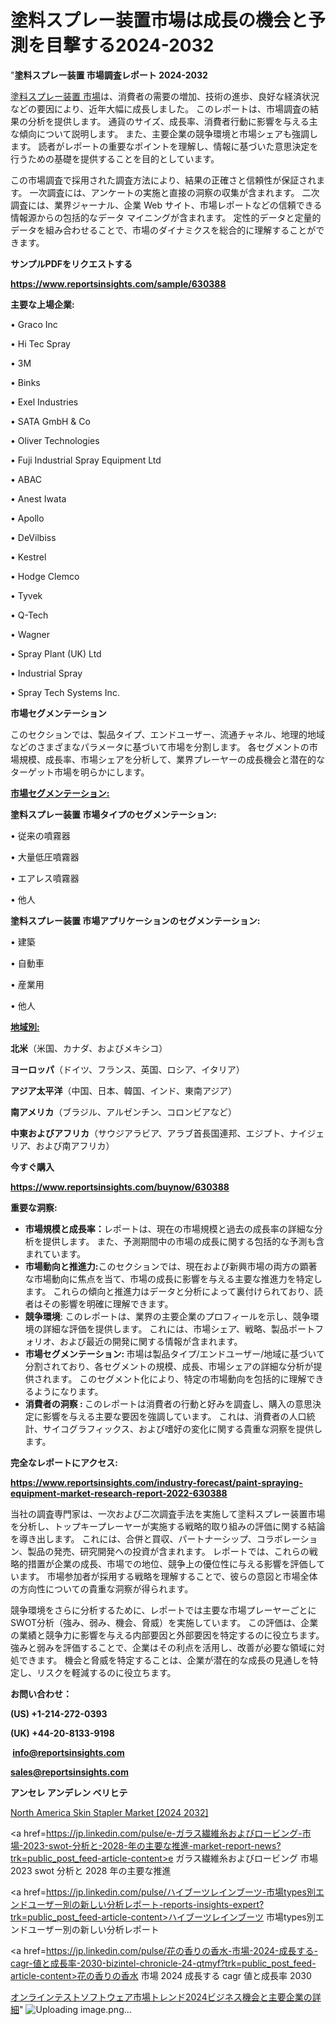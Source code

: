 # 塗料スプレー装置市場は成長の機会と予測を目撃する2024-2032

"<strong>塗料スプレー装置 市場調査レポート 2024-2032</strong>

<a href=https://www.reportsinsights.com/sample/630388>塗料スプレー装置 市場</a>は、消費者の需要の増加、技術の進歩、良好な経済状況などの要因により、近年大幅に成長しました。 このレポートは、市場調査の結果の分析を提供します。 通貨のサイズ、成長率、消費者行動に影響を与える主な傾向について説明します。 また、主要企業の競争環境と市場シェアも強調します。 読者がレポートの重要なポイントを理解し、情報に基づいた意思決定を行うための基礎を提供することを目的としています。

この市場調査で採用された調査方法により、結果の正確さと信頼性が保証されます。 一次調査には、アンケートの実施と直接の洞察の収集が含まれます。 二次調査には、業界ジャーナル、企業 Web サイト、市場レポートなどの信頼できる情報源からの包括的なデータ マイニングが含まれます。 定性的データと定量的データを組み合わせることで、市場のダイナミクスを総合的に理解することができます。

<strong><b>サンプルPDFをリクエストする</b></strong>

<a href=https://www.reportsinsights.com/sample/630388><strong><u>https://www.reportsinsights.com/sample/630388</u></strong></a>

<strong>主要な上場企業:</strong>

• Graco Inc

• Hi Tec Spray

• 3M

• Binks

• Exel Industries

• SATA GmbH & Co

• Oliver Technologies

• Fuji Industrial Spray Equipment Ltd

• ABAC

• Anest Iwata

• Apollo

• DeVilbiss

• Kestrel

• Hodge Clemco

• Tyvek

• Q-Tech

• Wagner

• Spray Plant (UK) Ltd

• Industrial Spray

• Spray Tech Systems Inc.

<strong>市場セグメンテーション</strong>

このセクションでは、製品タイプ、エンドユーザー、流通チャネル、地理的地域などのさまざまなパラメータに基づいて市場を分割します。 各セグメントの市場規模、成長率、市場シェアを分析して、業界プレーヤーの成長機会と潜在的なターゲット市場を明らかにします。

<strong><u>市場セグメンテーション</u></strong><strong><u>:</u></strong>

<strong>塗料スプレー装置 市場タイプのセグメンテーション:</strong>

• 従来の噴霧器

• 大量低圧噴霧器

• エアレス噴霧器

• 他人

<strong>塗料スプレー装置 市場アプリケーションのセグメンテーション:</strong>

• 建築

• 自動車

• 産業用

• 他人

<strong><u>地域別</u></strong><strong><u>:</u></strong>

<strong>北米</strong>（米国、カナダ、およびメキシコ）

<strong>ヨーロッパ</strong>（ドイツ、フランス、英国、ロシア、イタリア）

<strong>アジア太平洋</strong>（中国、日本、韓国、インド、東南アジア）

<strong>南アメリカ</strong>（ブラジル、アルゼンチン、コロンビアなど）

<strong>中東およびアフリカ</strong>（サウジアラビア、アラブ首長国連邦、エジプト、ナイジェリア、および南アフリカ）

<strong>今すぐ購入</strong>

<a href=https://www.reportsinsights.com/buynow/630388><strong><u>https://www.reportsinsights.com/buynow/630388</u></strong></a>

<strong>重要な洞察:</strong>
<ul>
  <li><strong>市場規模と成長率：</strong>レポートは、現在の市場規模と過去の成長率の詳細な分析を提供します。 また、予測期間中の市場の成長に関する包括的な予測も含まれています。</li>
  <li><strong>市場動向と推進力:</strong>このセクションでは、現在および新興市場の両方の顕著な市場動向に焦点を当て、市場の成長に影響を与える主要な推進力を特定します。 これらの傾向と推進力はデータと分析によって裏付けられており、読者はその影響を明確に理解できます。</li>
  <li><strong>競争環境</strong>: このレポートは、業界の主要企業のプロフィールを示し、競争環境の詳細な評価を提供します。 これには、市場シェア、戦略、製品ポートフォリオ、および最近の開発に関する情報が含まれます。</li>
  <li><strong>市場セグメンテーション: </strong>市場は製品タイプ/エンドユーザー/地域に基づいて分割されており、各セグメントの規模、成長、市場シェアの詳細な分析が提供されます。 このセグメント化により、特定の市場動向を包括的に理解できるようになります。</li>
  <li><strong>消費者の洞察 : </strong>このレポートは消費者の行動と好みを調査し、購入の意思決定に影響を与える主要な要因を強調しています。 これは、消費者の人口統計、サイコグラフィックス、および嗜好の変化に関する貴重な洞察を提供します。</li>
</ul>
<strong>完全なレポートにアクセス:</strong>

<a href=https://www.reportsinsights.com/industry-forecast/paint-spraying-equipment-market-research-report-2022-630388><strong><u><b>https://www.reportsinsights.com/industry-forecast/paint-spraying-equipment-market-research-report-2022-630388</b></u></strong></a>

当社の調査専門家は、一次および二次調査手法を実施して塗料スプレー装置市場を分析し、トップキープレーヤーが実施する戦略的取り組みの評価に関する結論を導き出します。 これには、合併と買収、パートナーシップ、コラボレーション、製品の発売、研究開発への投資が含まれます。 レポートでは、これらの戦略的措置が企業の成長、市場での地位、競争上の優位性に与える影響を評価しています。 市場参加者が採用する戦略を理解することで、彼らの意図と市場全体の方向性についての貴重な洞察が得られます。

競争環境をさらに分析するために、レポートでは主要な市場プレーヤーごとにSWOT分析（強み、弱み、機会、脅威）を実施しています。 この評価は、企業の業績と競争力に影響を与える内部要因と外部要因を特定するのに役立ちます。 強みと弱みを評価することで、企業はその利点を活用し、改善が必要な領域に対処できます。 機会と脅威を特定することは、企業が潜在的な成長の見通しを特定し、リスクを軽減するのに役立ちます。

<strong>お問い合わせ：</strong>

<strong>(US) +1-214-272-0393</strong>

<strong>(UK) +44-20-8133-9198</strong>

<strong> </strong><a href=info@reportsinsights.com><strong><u>info@reportsinsights.com</u></strong></a>

<a href=sales@reportsinsights.com><strong><u>sales@reportsinsights.com</u></strong></a>

<strong>アンセレ アンデレン ベリヒテ</strong>

<a href=https://www.linkedin.com/pulse/north-america-skin-stapler-market-emerging-research-u5bde/>North America Skin Stapler Market [2024 2032]</a>

<a href=https://jp.linkedin.com/pulse/e-ガラス繊維糸およびロービング-市場-2023-swot-分析と-2028-年の主要な推進-market-report-news?trk=public_post_feed-article-content>e ガラス繊維糸およびロービング 市場 2023 swot 分析と 2028 年の主要な推進</a>

<a href=https://jp.linkedin.com/pulse/ハイブーツレインブーツ-市場types別エンドユーザー別の新しい分析レポート-reports-insights-expert?trk=public_post_feed-article-content>ハイブーツレインブーツ 市場types別エンドユーザー別の新しい分析レポート</a>

<a href=https://jp.linkedin.com/pulse/花の香りの香水-市場-2024-成長する-cagr-値と成長率-2030-bizintel-chronicle-24-qtmyf?trk=public_post_feed-article-content>花の香りの香水 市場 2024 成長する cagr 値と成長率 2030</a>

<a href=https://www.linkedin.com/pulse/オンラインテストソフトウェア市場トレンド2024ビジネス機会と主要企業の詳細-reports-insights-expert-yqqef/>オンラインテストソフトウェア市場トレンド2024ビジネス機会と主要企業の詳細</a>"
![Uploading image.png…]()
